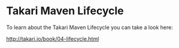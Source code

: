 # Takari Maven Lifecycle

To learn about the Takari Maven Lifecycle you can take a look here:

<http://takari.io/book/04-lifecycle.html>
